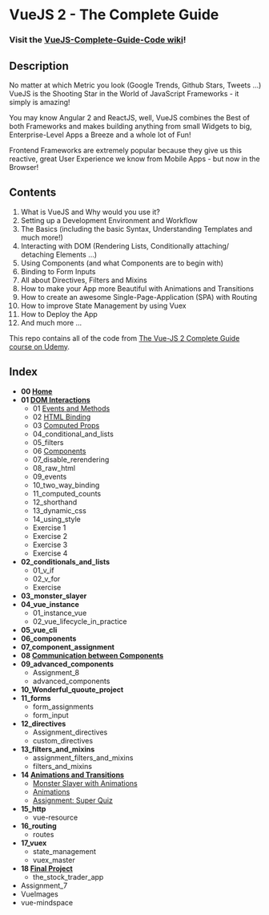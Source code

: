 # VueJS 2 - The Complete Guide

### Visit the [VueJS-Complete-Guide-Code wiki](https://github.com/oanstein/VueJS-Complete-Guide-Code/wiki)!

## Description 
No matter at which Metric you look (Google Trends, Github Stars, Tweets ...) VueJS is the Shooting Star in the World of JavaScript Frameworks - it simply is amazing! 

You may know Angular 2 and ReactJS, well, VueJS combines the Best of both Frameworks and makes building anything from small Widgets to big, Enterprise-Level Apps a Breeze and a whole lot of Fun! 

Frontend Frameworks are extremely popular because they give us this reactive, great User Experience we know from Mobile Apps - but now in the Browser!

## Contents
   1. What is VueJS and Why would you use it? <br>
   2. Setting up a Development Environment and Workflow <br>
   3. The Basics (including the basic Syntax, Understanding Templates and much more!) <br>
   4. Interacting with DOM (Rendering Lists, Conditionally attaching/ detaching Elements ...) <br>
   5. Using Components (and what Components are to begin with) <br>
   6. Binding to Form Inputs <br>
   7. All about Directives, Filters and Mixins <br>
   8. How to make your App more Beautiful with Animations and Transitions <br>
   9. How to create an awesome Single-Page-Application (SPA) with Routing <br>
   10. How to improve State Management by using Vuex <br>
   11. How to Deploy the App <br>
   12. And much more ... <br>

This repo contains all of the code from [The Vue-JS 2 Complete Guide course on Udemy](https://www.udemy.com/vuejs-2-the-complete-guide/learn/v4/overview).

## Index
* **00 [Home](https://github.com/oanstein/VueJS-Complete-Guide-Code/wiki)**
* **01 [DOM Interactions](https://github.com/oanstein/VueJS-Complete-Guide-Code/wiki/DOM-Interaction)**
    * 01 [Events and Methods](https://github.com/oanstein/VueJS-Complete-Guide-Code/wiki/Events-and-Methods)
    * 02 [HTML Binding](https://github.com/oanstein/VueJS-Complete-Guide-Code/wiki/HTML-Binding)
    * 03 [Computed Props](https://github.com/oanstein/VueJS-Complete-Guide-Code/wiki/Computed-Props)
    * 04_conditional_and_lists
    * 05_filters
    * 06 [Components](https://github.com/oanstein/VueJS-Complete-Guide-Code/wiki/Components)
    * 07_disable_rerendering
    * 08_raw_html
    * 09_events
    * 10_two_way_binding
    * 11_computed_counts
    * 12_shorthand
    * 13_dynamic_css
    * 14_using_style
    * Exercise 1
    * Exercise 2
    * Exercise 3
    * Exercise 4
* **02_conditionals_and_lists**
    * 01_v_if
    * 02_v_for
    * Exercise
* **03_monster_slayer**
* **04_vue_instance**
    * 01_instance_vue
    * 02_vue_lifecycle_in_practice
* **05_vue_cli**
* **06_components**
* **07_component_assignment**
* **08 [Communication between Components](https://github.com/oanstein/VueJS-Complete-Guide-Code/wiki/Communication-between-Components)**
* **09_advanced_components**
    * Assignment_8
    * advanced_components
* **10_Wonderful_quoute_project**
* **11_forms**
    * form_assignments
    * form_input
* **12_directives**
    * Assignment_directives
    * custom_directives
* **13_filters_and_mixins**
    * assignment_filters_and_mixins
    * filters_and_mixins
* **14 [Animations and Transitions](https://github.com/oanstein/VueJS-Complete-Guide-Code/wiki/Animations-and-Transitions)**
    * [Monster Slayer with Animations](https://github.com/oanstein/VueJS-Complete-Guide-Code/wiki/Monster-Slayer-with-Animations)
    * [Animations](https://github.com/oanstein/VueJS-Complete-Guide-Code/wiki/Animations)
    * [Assignment: Super Quiz](https://github.com/oanstein/VueJS-Complete-Guide-Code/wiki/Assignment:-Super-Quiz)
* **15_http**
    * vue-resource
* **16_routing**
    * routes
* **17_vuex**
    * state_management
    * vuex_master
* **18 [Final Project](https://github.com/oanstein/VueJS-Complete-Guide-Code/wiki/Final-Project)**
    * the_stock_trader_app
* Assignment_7
* VueImages
* vue-mindspace
